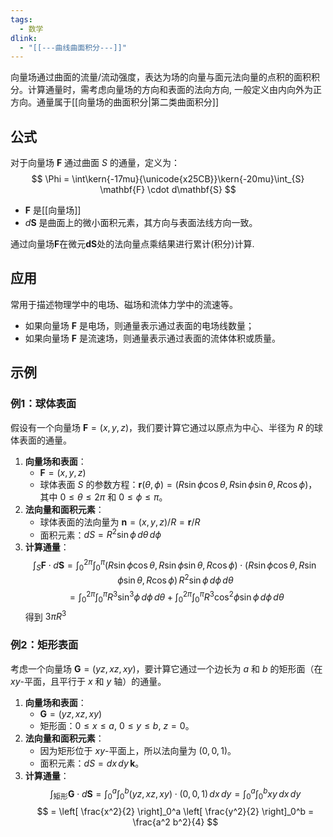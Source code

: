 ```yaml
---
tags:
  - 数学
dlink:
  - "[[---曲线曲面积分---]]"
---
```

向量场通过曲面的流量/流动强度，表达为场的向量与面元法向量的点积的面积积分。计算通量时，需考虑向量场的方向和表面的法向方向, 一般定义由内向外为正方向。通量属于[[向量场的曲面积分|第二类曲面积分]] 

## 公式
对于向量场 $\mathbf{F}$ 通过曲面 $S$ 的通量，定义为：
$$
\Phi = \int\kern{-17mu}{\unicode{x25CB}}\kern{-20mu}\int_{S} \mathbf{F} \cdot d\mathbf{S}
$$
- $\mathbf{F}$ 是[[向量场]] 
- $d\mathbf{S}$ 是曲面上的微小面积元素，其方向与表面法线方向一致。

通过向量场$\mathbf{F}$在微元${} \mathbf{dS}$处的法向量点乘结果进行累计(积分)计算. 

## 应用
常用于描述物理学中的电场、磁场和流体力学中的流速等。
- 如果向量场 $\mathbf{F}$ 是电场，则通量表示通过表面的电场线数量；
- 如果向量场 $\mathbf{F}$ 是流速场，则通量表示通过表面的流体体积或质量。



## 示例
### 例1：球体表面

假设有一个向量场 $\mathbf{F} = (x, y, z)$，我们要计算它通过以原点为中心、半径为 $R$ 的球体表面的通量。

1. **向量场和表面**：
   - $\mathbf{F} = (x, y, z)$
   - 球体表面 $S$ 的参数方程：$\mathbf{r}(\theta, \phi) = (R \sin \phi \cos \theta, R \sin \phi \sin \theta, R \cos \phi)$，其中 $0 \leq \theta \leq 2\pi$ 和 $0 \leq \phi \leq \pi$。
2. **法向量和面积元素**：
   - 球体表面的法向量为 $\mathbf{n} = (x, y, z) / R = \mathbf{r} / R$
   - 面积元素：$dS = R^2 \sin \phi \, d\theta \, d\phi$
3. **计算通量**：   $$
   \int_S \mathbf{F} \cdot d\mathbf{S} = \int_0^{2\pi} \int_0^\pi (R \sin \phi \cos \theta, R \sin \phi \sin \theta, R \cos \phi) \cdot (R \sin \phi \cos \theta, R \sin \phi \sin \theta, R \cos \phi) \, R^2 \sin \phi \, d\phi \, d\theta
   $$   $$
   = \int_0^{2\pi} \int_0^\pi R^3 \sin^3 \phi \, d\phi \, d\theta + \int_0^{2\pi} \int_0^\pi R^3 \cos^2 \phi \sin \phi \, d\phi \, d\theta
   $$
   得到 $3\pi R^3$ 

### 例2：矩形表面
考虑一个向量场 $\mathbf{G} = (yz, xz, xy)$，要计算它通过一个边长为 $a$ 和 $b$ 的矩形面（在 $xy$-平面，且平行于 $x$ 和 $y$ 轴）的通量。

1. **向量场和表面**：
   - $\mathbf{G} = (yz, xz, xy)$
   - 矩形面：$0 \leq x \leq a$, $0 \leq y \leq b$, $z = 0$。
2. **法向量和面积元素**：
   - 因为矩形位于 $xy$-平面上，所以法向量为 $(0, 0, 1)$。
   - 面积元素：$dS = dx \, dy \, \mathbf{k}$。
3. **计算通量**：
   $$
   \int_{\text{矩形}} \mathbf{G} \cdot d\mathbf{S} = \int_0^a \int_0^b (yz, xz, xy) \cdot (0, 0, 1) \, dx \, dy = \int_0^a \int_0^b xy \, dx \, dy
   $$
   $$
   = \left[ \frac{x^2}{2} \right]_0^a \left[ \frac{y^2}{2} \right]_0^b = \frac{a^2 b^2}{4}
   $$

